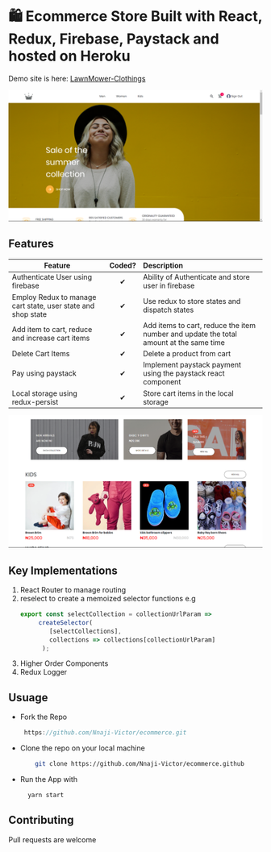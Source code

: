 # 🛍 Ecommerce Store Built with React, Redux, Firebase, Paystack and hosted on Heroku

Demo site is here: [LawnMower-Clothings](https://lawnmower-clothings.herokuapp.com/)

![Screenshot](public/images/Screenshot1.png)

## Features
| Feature  |  Coded?       | Description  |
|----------|:-------------:|:-------------|
| Authenticate User using firebase | &#10004; | Ability of Authenticate and store user in firebase |
| Employ Redux to manage cart state, user state and shop state | &#10004; | Use redux to store states and dispatch states |
| Add item to cart, reduce and increase cart items| &#10004; | Add items to cart, reduce the item number and update the total amount at the same time|
| Delete Cart Items | &#10004; | Delete a product from cart |
| Pay using paystack | &#10004; | Implement paystack payment using the paystack react component |
| Local storage using redux-persist | &#10004; | Store cart items in the local storage |

![Screenshot](public/images/Screenshot2.png)

## Key Implementations
1. React Router to manage routing
2. reselect to create a memoized selector functions e.g
    ```javascript
    export const selectCollection = collectionUrlParam =>
         createSelector(
            [selectCollections],
            collections => collections[collectionUrlParam]
          );
    ```
3. Higher Order Components
4. Redux Logger

## Usuage
 * Fork the Repo

     ```javascript 
      https://github.com/Nnaji-Victor/ecommerce.git
     ```
 * Clone the repo on your local machine

    ```bash
        git clone https://github.com/Nnaji-Victor/ecommerce.github
    ```
 * Run the App with

    ```bash
      yarn start
    ```

## Contributing
Pull requests are welcome
